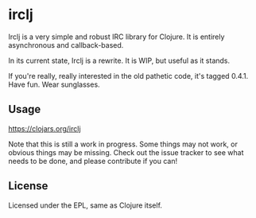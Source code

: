 # irclj

Irclj is a very simple and robust IRC library for Clojure. It is entirely asynchronous and callback-based.

In its current state, Irclj is a rewrite. It is WIP, but useful as it stands.

If you're really, really interested in the old pathetic code, it's tagged 0.4.1. Have fun. Wear sunglasses.

## Usage

https://clojars.org/irclj

Note that this is still a work in progress. Some things may not work, or obvious things may be missing.
Check out the issue tracker to see what needs to be done, and please contribute if you can!

## License

Licensed under the EPL, same as Clojure itself.
